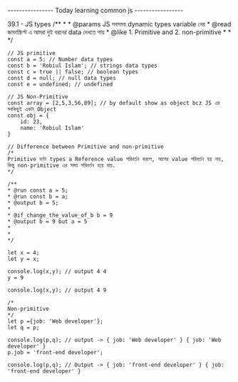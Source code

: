 ---------------- Today learning common js -----------------

39.1 - JS types 
    /**
    * 
    * @params JS সবসময় dynamic types variable নেয়
    * @read জাভাস্ক্রিপ্ট এ আমরা দুই ধরনের data দেখতে পায় 
    * @like 1. Primitive and 2. non-primitive
    * 
    * 
    */

    // JS primitive
    const a = 5; // Number data types
    const b = 'Robiul Islam'; // strings data types
    const c = true || false; // boolean types 
    const d = null; // null data types
    const e = undefined; // undefined

    // JS Non-Primitive 
    const array = [2,5,3,56,89]; // by default show as object bcz JS এর সবকিছুই একটা Object 
    const obj = {
        id: 23,
        name: 'Robiul Islam'
    }

    // Difference between Primitive and non-primitive
    /*
    Primitive ডাটা types a Reference value পরিবর্তন করলে, আগের value পরিবর্তন হয় নাহ, কিন্তু non-primitive এর সময় পরিবর্তন হয়ে যায়.
    */

    /**
    * @run const a = 5;
    * @run const b = a;
    * @output b = 5;
    * 
    * @if_change_the_value_of_b b = 9
    * @output b = 9 but a = 5
    * 
    * 
    */

    let x = 4;
    let y = x;

    console.log(x,y); // output 4 4
    y = 9

    console.log(x,y); // output 4 9

    /* 
    Non-primitive
    */
    let p ={job: 'Web developer'};
    let q = p;

    console.log(p,q); // output -> { job: 'Web developer' } { job: 'Web developer' }
    p.job = 'front-end developer';

    console.log(p,q); // Output -> { job: 'front-end developer' } { job: 'front-end developer' }